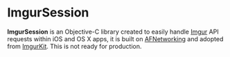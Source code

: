 # ImgurSession

__ImgurSession__ is an Objective-C library created to easily handle [Imgur](http://imgur.com) API requests within iOS and OS X apps, it is built on [AFNetworking](http://afnetworking.com/) and adopted from [ImgurKit](http://https://github.com/Nesk/ImgurKit/). This is not ready for production.
